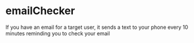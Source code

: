 # emailChecker
If you have an email for a target user, it sends a text to your phone every 10 minutes reminding you to check your email
